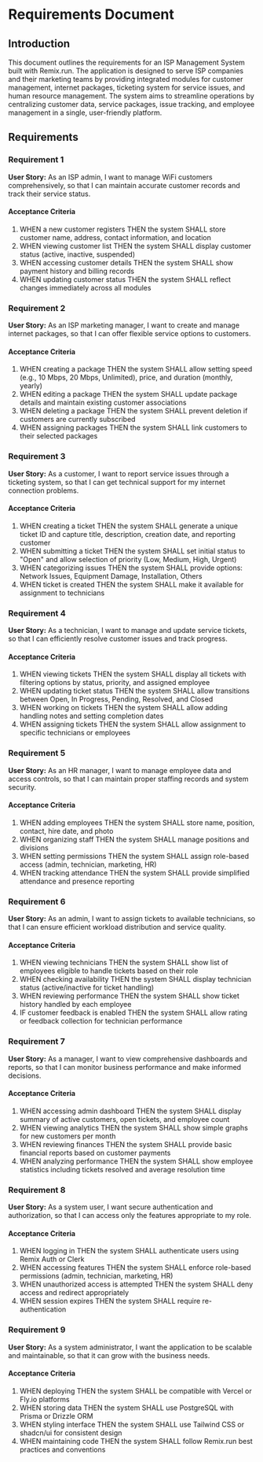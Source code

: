 # Requirements Document

## Introduction

This document outlines the requirements for an ISP Management System built with Remix.run. The application is designed to serve ISP companies and their marketing teams by providing integrated modules for customer management, internet packages, ticketing system for service issues, and human resource management. The system aims to streamline operations by centralizing customer data, service packages, issue tracking, and employee management in a single, user-friendly platform.

## Requirements

### Requirement 1

**User Story:** As an ISP admin, I want to manage WiFi customers comprehensively, so that I can maintain accurate customer records and track their service status.

#### Acceptance Criteria

1. WHEN a new customer registers THEN the system SHALL store customer name, address, contact information, and location
2. WHEN viewing customer list THEN the system SHALL display customer status (active, inactive, suspended)
3. WHEN accessing customer details THEN the system SHALL show payment history and billing records
4. WHEN updating customer status THEN the system SHALL reflect changes immediately across all modules

### Requirement 2

**User Story:** As an ISP marketing manager, I want to create and manage internet packages, so that I can offer flexible service options to customers.

#### Acceptance Criteria

1. WHEN creating a package THEN the system SHALL allow setting speed (e.g., 10 Mbps, 20 Mbps, Unlimited), price, and duration (monthly, yearly)
2. WHEN editing a package THEN the system SHALL update package details and maintain existing customer associations
3. WHEN deleting a package THEN the system SHALL prevent deletion if customers are currently subscribed
4. WHEN assigning packages THEN the system SHALL link customers to their selected packages

### Requirement 3

**User Story:** As a customer, I want to report service issues through a ticketing system, so that I can get technical support for my internet connection problems.

#### Acceptance Criteria

1. WHEN creating a ticket THEN the system SHALL generate a unique ticket ID and capture title, description, creation date, and reporting customer
2. WHEN submitting a ticket THEN the system SHALL set initial status to "Open" and allow selection of priority (Low, Medium, High, Urgent)
3. WHEN categorizing issues THEN the system SHALL provide options: Network Issues, Equipment Damage, Installation, Others
4. WHEN ticket is created THEN the system SHALL make it available for assignment to technicians

### Requirement 4

**User Story:** As a technician, I want to manage and update service tickets, so that I can efficiently resolve customer issues and track progress.

#### Acceptance Criteria

1. WHEN viewing tickets THEN the system SHALL display all tickets with filtering options by status, priority, and assigned employee
2. WHEN updating ticket status THEN the system SHALL allow transitions between Open, In Progress, Pending, Resolved, and Closed
3. WHEN working on tickets THEN the system SHALL allow adding handling notes and setting completion dates
4. WHEN assigning tickets THEN the system SHALL allow assignment to specific technicians or employees

### Requirement 5

**User Story:** As an HR manager, I want to manage employee data and access controls, so that I can maintain proper staffing records and system security.

#### Acceptance Criteria

1. WHEN adding employees THEN the system SHALL store name, position, contact, hire date, and photo
2. WHEN organizing staff THEN the system SHALL manage positions and divisions
3. WHEN setting permissions THEN the system SHALL assign role-based access (admin, technician, marketing, HR)
4. WHEN tracking attendance THEN the system SHALL provide simplified attendance and presence reporting

### Requirement 6

**User Story:** As an admin, I want to assign tickets to available technicians, so that I can ensure efficient workload distribution and service quality.

#### Acceptance Criteria

1. WHEN viewing technicians THEN the system SHALL show list of employees eligible to handle tickets based on their role
2. WHEN checking availability THEN the system SHALL display technician status (active/inactive for ticket handling)
3. WHEN reviewing performance THEN the system SHALL show ticket history handled by each employee
4. IF customer feedback is enabled THEN the system SHALL allow rating or feedback collection for technician performance

### Requirement 7

**User Story:** As a manager, I want to view comprehensive dashboards and reports, so that I can monitor business performance and make informed decisions.

#### Acceptance Criteria

1. WHEN accessing admin dashboard THEN the system SHALL display summary of active customers, open tickets, and employee count
2. WHEN viewing analytics THEN the system SHALL show simple graphs for new customers per month
3. WHEN reviewing finances THEN the system SHALL provide basic financial reports based on customer payments
4. WHEN analyzing performance THEN the system SHALL show employee statistics including tickets resolved and average resolution time

### Requirement 8

**User Story:** As a system user, I want secure authentication and authorization, so that I can access only the features appropriate to my role.

#### Acceptance Criteria

1. WHEN logging in THEN the system SHALL authenticate users using Remix Auth or Clerk
2. WHEN accessing features THEN the system SHALL enforce role-based permissions (admin, technician, marketing, HR)
3. WHEN unauthorized access is attempted THEN the system SHALL deny access and redirect appropriately
4. WHEN session expires THEN the system SHALL require re-authentication

### Requirement 9

**User Story:** As a system administrator, I want the application to be scalable and maintainable, so that it can grow with the business needs.

#### Acceptance Criteria

1. WHEN deploying THEN the system SHALL be compatible with Vercel or Fly.io platforms
2. WHEN storing data THEN the system SHALL use PostgreSQL with Prisma or Drizzle ORM
3. WHEN styling interface THEN the system SHALL use Tailwind CSS or shadcn/ui for consistent design
4. WHEN maintaining code THEN the system SHALL follow Remix.run best practices and conventions